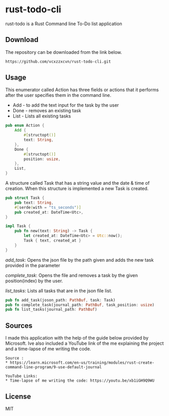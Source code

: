 # rust-todo-cli

rust-todo is a Rust Command line To-Do list application 

## Download
The repository can be downloaded from the link below.

```bash
https://github.com/vcxzzxcvn/rust-todo-cli.git
```

## Usage
This enumerator called Action has three fields or actions that it performs after the user specifies them in the command line.

* Add - to add the text input for the task by the user 
* Done - removes an existing task
* List - Lists all existing tasks
```rust
pub enum Action {
    Add {
        #[structopt()]
        text: String,
    },
    Done {
        #[structopt()]
        position: usize,
    },
    List,
}
```
A structure called Task that has a string value and the date & time of creation. When this structure is implemented a new Task is created.
```rust
pub struct Task {
    pub text: String,
    #[serde(with = "ts_seconds")]
    pub created_at: DateTime<Utc>,
}

impl Task {
    pub fn new(text: String) -> Task {
        let created_at: DateTime<Utc> = Utc::now();
        Task { text, created_at }
    }
}
```
*add_task*: Opens the json file by the path given and adds the new task provided in the parameter

*complete_task*: Opens the file and removes a task by the given position(index) by the user.

*list_tasks*: Lists all tasks that are in the json file list.
```rust
pub fn add_task(joson_path: PathBuf, task: Task) 
pub fn complete_task(journal_path: PathBuf, task_position: usize)
pub fn list_tasks(journal_path: PathBuf)
```

## Sources
I made this application with the help of the guide below provided by Microsoft. Ive also included a YouTube link of the me explaining the project and a time-lapse of me writing the code.
```
Source :
* https://learn.microsoft.com/en-us/training/modules/rust-create-command-line-program/9-use-default-journal

YouTube Links:
* Time-lapse of me writing the code: https://youtu.be/xb1iGH9Q9WU
```

## License
MIT
